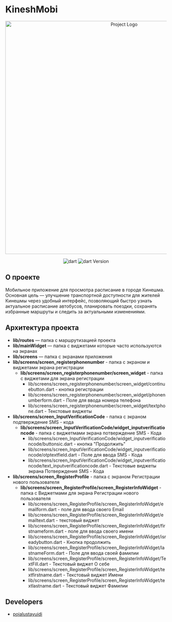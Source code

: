 # KineshMobi



<p align="center">
      <img src="https://i.ibb.co/JFMJzxhY/logo1.png" alt= "Project Logo" width="726">
</p>

<p align="center">
   <img src="https://img.shields.io/badge/Dart%20%20-green" alt="dart">
   <img src="https://img.shields.io/badge/version%20-%203.5.4%20(stable)-blue" alt="dart Version">
</p>

## О проекте

Мобильное приложение для просмотра расписание в городе Кинешма.
Основная цель — улучшение транспортной доступности для жителей Кинешмы через удобный интерфейс, позволяющий быстро узнать актуальное расписание автобусов, планировать поездки, сохранять избранные маршруты  и следить за актуальными изменениями.

## Архитектура проекта
- **lib/routes** — папка с маршрутизацией проекта 
- **lib/mainWidget** — папка с виджетами которые часто используются на экранах
- **lib/screens** — папка с экранами приложения
- **lib/screens/screen_registerphonenumber** - папка с экраном и виджетами экрана регистрации
     - **lib/screens/screen_registerphonenumber/screen_widget** - папка с виджетами для экрана регистрации 
        - lib/screens/screen_registerphonenumber/screen_widget/continuebutton.dart - кнопка регистрации
        - lib/screens/screen_registerphonenumber/screen_widget/phonenumberform.dart - Поле для ввода номера телефона
        - lib/screens/screen_registerphonenumber/screen_widget/textphone.dart - Текстовые виджеты
- **lib/screens/screen_InputVerificationCode** - папка с экраном  подтверждение SMS - кода
   - **lib/screens/screen_InputVerificationCode/widget_inputverificationcode** - папка с виджетмами экрана потверждение SMS - Кода
       - lib/screens/screen_InputVerificationCode/widget_inputverificationcode/buttonsic.dart - кнопка "Продолжить"
       - lib/screens/screen_InputVerificationCode/widget_inputverificationcode/otptextfield.dart - Поле для ввода SMS - Кода
       - lib/screens/screen_InputVerificationCode/widget_inputverificationcode/text_inputverificationcode.dart - Текстовые виджеты экрана Потверждения SMS - Кода
- **lib/screens/screen_RegisterProfile** - папка с экраном  Регистрации нового пользователя
  - **lib/screens/screen_RegisterProfile/screen_RegisterInfoWidget** - папка с Виджетмами для экрана Регистрации нового пользователя
    - lib/screens/screen_RegisterProfile/screen_RegisterInfoWidget/emailform.dart - поле для ввода своего Email
    - lib/screens/screen_RegisterProfile/screen_RegisterInfoWidget/emailtext.dart - текстовый виджет
    - lib/screens/screen_RegisterProfile/screen_RegisterInfoWidget/firstnameform.dart - поле для ввода своего имени
    - lib/screens/screen_RegisterProfile/screen_RegisterInfoWidget/isreadybutton.dart - Кнопка продолжить
    - lib/screens/screen_RegisterProfile/screen_RegisterInfoWidget/lastnameForm.dart - Поле для ввода своей фамилии
    - lib/screens/screen_RegisterProfile/screen_RegisterInfoWidget/TextFill.dart - Текстовый виджет О себе
    - lib/screens/screen_RegisterProfile/screen_RegisterInfoWidget/textfirstname.dart - Текстовый виджет Имени
    - lib/screens/screen_RegisterProfile/screen_RegisterInfoWidget/textlastname.dart - Текстовый виджет Фамилии
## Developers

- [pojalustayuidi](https://github.com/pojalustayuidi)

